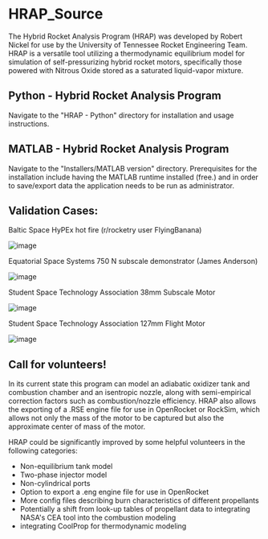 # HRAP_Source
The Hybrid Rocket Analysis Program (HRAP) was developed by Robert Nickel for use by the University of Tennessee Rocket Engineering Team. HRAP is a versatile tool utilizing a thermodynamic equilibrium model for  simulation of self-pressurizing hybrid rocket motors, specifically those powered with Nitrous Oxide stored as a saturated liquid-vapor mixture. 

## Python - Hybrid Rocket Analysis Program
Navigate to the "HRAP - Python" directory for installation and usage instructions.

## MATLAB - Hybrid Rocket Analysis Program
Navigate to the "Installers/MATLAB version" directory. Prerequisites for the installation include having the MATLAB runtime installed (free.) and in order to save/export data the application needs to be run as administrator.

## Validation Cases:
Baltic Space HyPEx hot fire (r/rocketry user FlyingBanana)

![image](https://github.com/user-attachments/assets/4e048de8-12b3-4299-89f5-ec4241b3ccb2)

Equatorial Space Systems 750 N subscale demonstrator (James Anderson)

![image](https://github.com/user-attachments/assets/63330cf6-2fe3-4712-a0ec-310baa33e389)

Student Space Technology Association 38mm Subscale Motor

![image](https://github.com/user-attachments/assets/508ee5ae-4a46-4c41-8743-3ec823128cfe)

Student Space Technology Association 127mm Flight Motor

![image](https://github.com/user-attachments/assets/89afa8e9-32a9-4057-92d3-aaae7cde900f)

## Call for volunteers!

In its current state this program can model an adiabatic oxidizer tank and combustion chamber and an isentropic nozzle, along with semi-empirical correction factors such as combustion/nozzle efficiency. HRAP also allows the exporting of a .RSE engine file for use in OpenRocket or RockSim, which allows not only the mass of the motor to be captured but also the approximate center of mass of the motor.

HRAP could be significantly improved by some helpful volunteers in the following categories: 
- Non-equilibrium tank model
- Two-phase injector model
- Non-cylindrical ports
- Option to export a .eng engine file for use in OpenRocket
- More config files describing burn characteristics of different propellants
- Potentially a shift from look-up tables of propellant data to integrating NASA's CEA tool into the combustion modeling
- integrating CoolProp for thermodynamic modeling

